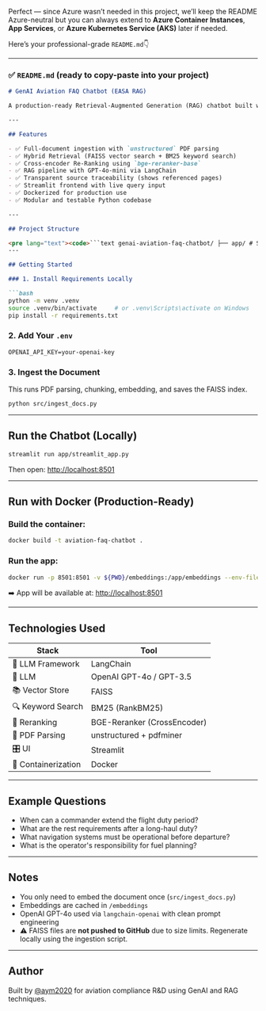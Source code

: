 Perfect — since Azure wasn’t needed in this project, we’ll keep the README Azure-neutral but you can always extend to **Azure Container Instances**, **App Services**, or **Azure Kubernetes Service (AKS)** later if needed.

Here’s your professional-grade `README.md`👇

---

### ✅ `README.md` (ready to copy-paste into your project)

```markdown
# GenAI Aviation FAQ Chatbot (EASA RAG)

A production-ready Retrieval-Augmented Generation (RAG) chatbot built with LangChain, OpenAI, and Streamlit — designed to answer regulatory questions using the full EASA Air OPS PDF (2400+ pages). Deployed in a Docker container for easy portability and future integration with cloud platforms like Azure.

---

## Features

- ✅ Full-document ingestion with `unstructured` PDF parsing
- ✅ Hybrid Retrieval (FAISS vector search + BM25 keyword search)
- ✅ Cross-encoder Re-Ranking using `bge-reranker-base`
- ✅ RAG pipeline with GPT-4o-mini via LangChain
- ✅ Transparent source traceability (shows referenced pages)
- ✅ Streamlit frontend with live query input
- ✅ Dockerized for production use
- ✅ Modular and testable Python codebase

---

## Project Structure

<pre lang="text"><code>```text genai-aviation-faq-chatbot/ ├── app/ # Streamlit UI │ └── streamlit_app.py ├── data/ # Raw PDFs (e.g., EASA Air OPS) ├── embeddings/ # FAISS index & metadata cache (⚠️ not tracked in Git) ├── src/ # Ingestion & RAG logic │ ├── ingest_docs.py │ ├── rag_chain.py │ └── config.py ├── Dockerfile # Docker build ├── requirements.txt ├── .env # OpenAI key, etc. ├── README.md └── main.py # CLI question tool ```</code></pre>
---

## Getting Started

### 1. Install Requirements Locally

```bash
python -m venv .venv
source .venv/bin/activate     # or .venv\Scripts\activate on Windows
pip install -r requirements.txt
```

### 2. Add Your `.env`

```env
OPENAI_API_KEY=your-openai-key
```

### 3. Ingest the Document

This runs PDF parsing, chunking, embedding, and saves the FAISS index.

```bash
python src/ingest_docs.py
```

---

## Run the Chatbot (Locally)

```bash
streamlit run app/streamlit_app.py
```

Then open: [http://localhost:8501](http://localhost:8501)

---

## Run with Docker (Production-Ready)

### Build the container:

```bash
docker build -t aviation-faq-chatbot .
```

### Run the app:

```bash
docker run -p 8501:8501 -v ${PWD}/embeddings:/app/embeddings --env-file .env aviation-faq-chatbot
```

➡️ App will be available at: [http://localhost:8501](http://localhost:8501)

---

## Technologies Used

| Stack | Tool |
|-------|------|
| 🔗 LLM Framework | LangChain |
| 🧠 LLM | OpenAI GPT-4o / GPT-3.5 |
| 📚 Vector Store | FAISS |
| 🔍 Keyword Search | BM25 (RankBM25) |
| 🎯 Reranking | BGE-Reranker (CrossEncoder) |
| 📄 PDF Parsing | unstructured + pdfminer |
| 🎛️ UI | Streamlit |
| 🐳 Containerization | Docker |

---

##  Example Questions

- When can a commander extend the flight duty period?
- What are the rest requirements after a long-haul duty?
- What navigation systems must be operational before departure?
- What is the operator's responsibility for fuel planning?

---

## Notes

- You only need to embed the document once (`src/ingest_docs.py`)
- Embeddings are cached in `/embeddings`
- OpenAI GPT-4o used via `langchain-openai` with clean prompt engineering
- ⚠️ FAISS files are **not pushed to GitHub** due to size limits. Regenerate locally using the ingestion script.

---

## Author

Built by [@aym2020](https://github.com/aym2020) for aviation compliance R&D using GenAI and RAG techniques.
